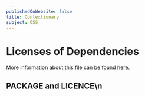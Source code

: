 ```yaml
---
publishedOnWebsite: false
title: Contextionary
subject: OSS
---
```


# Licenses of Dependencies

More information about this file can be found [here](https://github.com/creativesoftwarefdn/weaviate/tree/develop/docs/en/contribute/licenses.md).

## PACKAGE and LICENCE\n
```markdown

```
